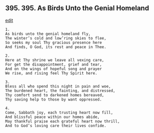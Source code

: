 
## 395.  395. As Birds Unto the Genial Homeland
[edit](https://docs.google.com/document/d/13QRCAAmFpUipkaN3DRdqVpKbfrFhnrem/edit?mode=html)






    1.
    As birds unto the genial homeland fly,
    The winter’s cold and low’ring skies to flee,
    So seeks my soul Thy gracious presence here
    And finds, O God, its rest and peace in Thee.

    2.
    Here at Thy shrine we leave all vexing care,
    For get the disappointment, grief and tear,
    And on the wings of hopeful song and prayer
    We rise, and rising feel Thy Spirit here.

    3.
    Bless all who spend this night in pain and woe,
    The burdened heart, the fainting, and distressed,
    Thy comfort send to darkened homes bereaved,
    Thy saving help to those by want oppressed.

    4.
    Come, Sabbath joy, each trusting heart now fill,
    And blissful peace within our homes abide,
    May thankful praise each grateful heart now thrill,
    And to God’s loving care their lives confide.
